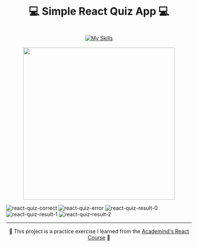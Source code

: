 <h1 align="center">💻 Simple React Quiz App 💻</h1>
<br/>
<div align="center">
  <a href="https://skillicons.dev">
    <img src="https://skillicons.dev/icons?i=vite,react,tailwind" alt="My Skills">
  </a>
</div>
<br/>

<div align="center">
  <a href="[https://github.com/JosManoel](https://github.com/user-attachments/assets/4e6b9a21-d515-48b4-8f0e-31d1d745da00)">
    <img src="[https://image_1.png](https://github.com/user-attachments/assets/4e6b9a21-d515-48b4-8f0e-31d1d745da00)" width="412px"/> 
  </a>
</div>

![react-quiz-correct](https://github.com/user-attachments/assets/0c35cc62-98b2-474b-8283-2517166dfcad)
![react-quiz-error](https://github.com/user-attachments/assets/48a4fddb-3e22-4c14-b933-ba6e1eb478df)
![react-quiz-result-0](https://github.com/user-attachments/assets/25901278-87e9-4763-a524-bed8f4c481e2)
![react-quiz-result-1](https://github.com/user-attachments/assets/0de15beb-b96c-4aea-bec2-075c1c3332b7)
![react-quiz-result-2](https://github.com/user-attachments/assets/5ee20d2b-44ed-4f76-8197-10fc835eea3e)


---
<p align="center">🌟 This project is a practice exercise I learned from the <a href='https://www.udemy.com/course/react-the-complete-guide-incl-redux/?couponCode=ST7MT110524'>Academind's React Course</a> 🌟</p>
